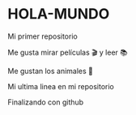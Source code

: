 # HOLA-MUNDO

Mi primer repositorio

Me gusta mirar películas 🎬 y leer 📚 

Me gustan los animales 🐾

Mi ultima linea en mi repositorio

Finalizando con github
